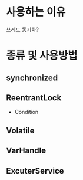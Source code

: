 # 사용하는 이유
쓰레드 동기화?


# 종류 및 사용방법
## synchronized
## ReentrantLock
- Condition
## Volatile
## VarHandle
## ExcuterService



